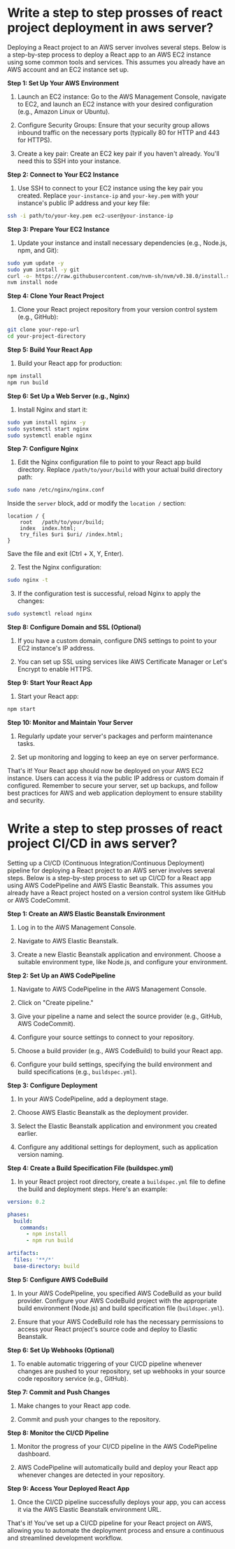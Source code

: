 # Write a step to step prosses of react project deployment in aws server? 

Deploying a React project to an AWS server involves several steps. Below is a step-by-step process to deploy a React app to an AWS EC2 instance using some common tools and services. This assumes you already have an AWS account and an EC2 instance set up.

**Step 1: Set Up Your AWS Environment**
1. Launch an EC2 instance: Go to the AWS Management Console, navigate to EC2, and launch an EC2 instance with your desired configuration (e.g., Amazon Linux or Ubuntu).

2. Configure Security Groups: Ensure that your security group allows inbound traffic on the necessary ports (typically 80 for HTTP and 443 for HTTPS).

3. Create a key pair: Create an EC2 key pair if you haven't already. You'll need this to SSH into your instance.

**Step 2: Connect to Your EC2 Instance**
1. Use SSH to connect to your EC2 instance using the key pair you created. Replace `your-instance-ip` and `your-key.pem` with your instance's public IP address and your key file:

```bash
ssh -i path/to/your-key.pem ec2-user@your-instance-ip
```

**Step 3: Prepare Your EC2 Instance**
1. Update your instance and install necessary dependencies (e.g., Node.js, npm, and Git):

```bash
sudo yum update -y
sudo yum install -y git
curl -o- https://raw.githubusercontent.com/nvm-sh/nvm/v0.38.0/install.sh | bash
nvm install node
```

**Step 4: Clone Your React Project**
1. Clone your React project repository from your version control system (e.g., GitHub):

```bash
git clone your-repo-url
cd your-project-directory
```

**Step 5: Build Your React App**
1. Build your React app for production:

```bash
npm install
npm run build
```

**Step 6: Set Up a Web Server (e.g., Nginx)**
1. Install Nginx and start it:

```bash
sudo yum install nginx -y
sudo systemctl start nginx
sudo systemctl enable nginx
```

**Step 7: Configure Nginx**
1. Edit the Nginx configuration file to point to your React app build directory. Replace `/path/to/your/build` with your actual build directory path:

```bash
sudo nano /etc/nginx/nginx.conf
```

Inside the `server` block, add or modify the `location /` section:

```nginx
location / {
    root   /path/to/your/build;
    index  index.html;
    try_files $uri $uri/ /index.html;
}
```

Save the file and exit (Ctrl + X, Y, Enter).

2. Test the Nginx configuration:

```bash
sudo nginx -t
```

3. If the configuration test is successful, reload Nginx to apply the changes:

```bash
sudo systemctl reload nginx
```

**Step 8: Configure Domain and SSL (Optional)**

1. If you have a custom domain, configure DNS settings to point to your EC2 instance's IP address.

2. You can set up SSL using services like AWS Certificate Manager or Let's Encrypt to enable HTTPS.

**Step 9: Start Your React App**
1. Start your React app:

```bash
npm start
```

**Step 10: Monitor and Maintain Your Server**
1. Regularly update your server's packages and perform maintenance tasks.

2. Set up monitoring and logging to keep an eye on server performance.

That's it! Your React app should now be deployed on your AWS EC2 instance. Users can access it via the public IP address or custom domain if configured. Remember to secure your server, set up backups, and follow best practices for AWS and web application deployment to ensure stability and security.



# Write a step to step prosses of react project CI/CD in aws server? 

Setting up a CI/CD (Continuous Integration/Continuous Deployment) pipeline for deploying a React project to an AWS server involves several steps. Below is a step-by-step process to set up CI/CD for a React app using AWS CodePipeline and AWS Elastic Beanstalk. This assumes you already have a React project hosted on a version control system like GitHub or AWS CodeCommit.

**Step 1: Create an AWS Elastic Beanstalk Environment**

1. Log in to the AWS Management Console.

2. Navigate to AWS Elastic Beanstalk.

3. Create a new Elastic Beanstalk application and environment. Choose a suitable environment type, like Node.js, and configure your environment.

**Step 2: Set Up an AWS CodePipeline**

1. Navigate to AWS CodePipeline in the AWS Management Console.

2. Click on "Create pipeline."

3. Give your pipeline a name and select the source provider (e.g., GitHub, AWS CodeCommit).

4. Configure your source settings to connect to your repository.

5. Choose a build provider (e.g., AWS CodeBuild) to build your React app.

6. Configure your build settings, specifying the build environment and build specifications (e.g., `buildspec.yml`).

**Step 3: Configure Deployment**

1. In your AWS CodePipeline, add a deployment stage.

2. Choose AWS Elastic Beanstalk as the deployment provider.

3. Select the Elastic Beanstalk application and environment you created earlier.

4. Configure any additional settings for deployment, such as application version naming.

**Step 4: Create a Build Specification File (buildspec.yml)**

1. In your React project root directory, create a `buildspec.yml` file to define the build and deployment steps. Here's an example:

```yaml
version: 0.2

phases:
  build:
    commands:
      - npm install
      - npm run build

artifacts:
  files: '**/*'
  base-directory: build
```

**Step 5: Configure AWS CodeBuild**

1. In your AWS CodePipeline, you specified AWS CodeBuild as your build provider. Configure your AWS CodeBuild project with the appropriate build environment (Node.js) and build specification file (`buildspec.yml`).

2. Ensure that your AWS CodeBuild role has the necessary permissions to access your React project's source code and deploy to Elastic Beanstalk.

**Step 6: Set Up Webhooks (Optional)**

1. To enable automatic triggering of your CI/CD pipeline whenever changes are pushed to your repository, set up webhooks in your source code repository service (e.g., GitHub).

**Step 7: Commit and Push Changes**

1. Make changes to your React app code.

2. Commit and push your changes to the repository.

**Step 8: Monitor the CI/CD Pipeline**

1. Monitor the progress of your CI/CD pipeline in the AWS CodePipeline dashboard.

2. AWS CodePipeline will automatically build and deploy your React app whenever changes are detected in your repository.

**Step 9: Access Your Deployed React App**

1. Once the CI/CD pipeline successfully deploys your app, you can access it via the AWS Elastic Beanstalk environment URL.

That's it! You've set up a CI/CD pipeline for your React project on AWS, allowing you to automate the deployment process and ensure a continuous and streamlined development workflow.